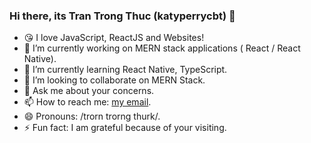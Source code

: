 ### Hi there, its Tran Trong Thuc (katyperrycbt) 👋

- 😘 I love JavaScript, ReactJS and Websites!
- 🔭 I’m currently working on MERN stack applications ( React / React Native).
- 🌱 I’m currently learning React Native, TypeScript.
- 👯 I’m looking to collaborate on MERN Stack.
- 💬 Ask me about your concerns.
- 📫 How to reach me: [my email](mailto:mail@trantrongthuc.com).
- 😄 Pronouns: /trorn trorng thurk/.
- ⚡ Fun fact: I am grateful because of your visiting.
